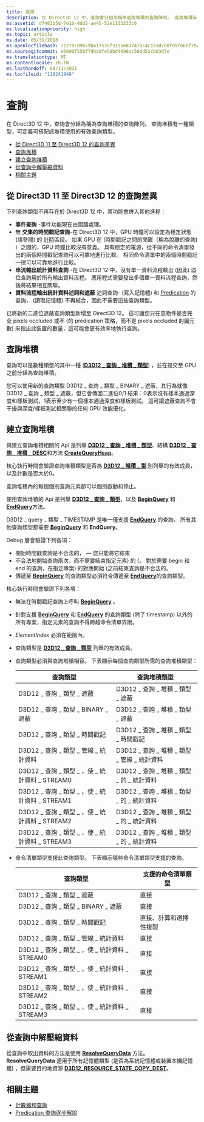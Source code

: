```yaml
---
title: 查詢
description: 在 Direct3D 12 中，查詢會分組為稱為查詢堆積的查詢陣列。 查詢堆積有一種類型，可定義可搭配該堆積使用的有效查詢類型。
ms.assetid: d7403b5d-7e1b-4dd2-ae45-52e1153233c6
ms.localizationpriority: high
ms.topic: article
ms.date: 05/31/2018
ms.openlocfilehash: 71279c09b59b417535f3155683747ac4c153d7d0fd9f668f79cab9b63ca79805
ms.sourcegitcommit: e6600f550f79bddfe58bd4696ac50dd52cb03d7e
ms.translationtype: MT
ms.contentlocale: zh-TW
ms.lasthandoff: 08/11/2021
ms.locfileid: "119241948"
---
```

# <a name="queries"></a>查詢

在 Direct3D 12 中，查詢會分組為稱為查詢堆積的查詢陣列。 查詢堆積有一種類型，可定義可搭配該堆積使用的有效查詢類型。

-   [從 Direct3D 11 至 Direct3D 12 的查詢差異](#differences-in-queries-from-direct3d-11-to-direct3d-12)
-   [查詢堆積](#query-heaps)
-   [建立查詢堆積](#creating-query-heaps)
-   [從查詢中解壓縮資料](#extracting-data-from-a-query)
-   [相關主題](#related-topics)

## <a name="differences-in-queries-from-direct3d-11-to-direct3d-12"></a>從 Direct3D 11 至 Direct3D 12 的查詢差異

下列查詢類型不再存在於 Direct3D 12 中，其功能會併入其他進程：

-   **事件查詢** -事件功能現在由圍牆處理。
-   無 **交集的時間戳記查詢**-在 Direct3D 12 中，GPU 時鐘可以設定為穩定狀態 (請參閱) 的 [計時](timing.md)區段。 如果 GPU 在 (時間戳記之間的閒置（稱為脫離的查詢) ）之間的，GPU 時鐘比較沒有意義。 具有穩定的電源，從不同的命令清單發出的兩個時間戳記查詢可以可靠地進行比較。 相同命令清單中的兩個時間戳記一律可以可靠地進行比較。
-   **串流輸出統計資料查詢** -在 Direct3D 12 中，沒有單一資料流程輸出 (因此) 溢位查詢用於所有輸出資料流程。 應用程式需要發出多個單一資料流程查詢，然後將結果相互關聯。
-   **資料流程輸出統計資料述詞和遮蔽** 述詞查詢- (寫入記憶體) 和 [Predication](predication.md) 的查詢， (讀取記憶體) 不再結合，因此不需要這些查詢類型。

已將新的二進位遮蔽查詢類型新增至 Direct3D 12。 這可讓您只在意物件是否完全 pixels occluded 或不 (的 predication 策略，而不是 pixels occluded 的圖元數) 來指出此裝置的數量，這可能會更有效率地執行查詢。

## <a name="query-heaps"></a>查詢堆積

查詢可以是數種類型的其中一種 ([**D3D12 \_ 查詢 \_ 堆積 \_ 類型**](/windows/desktop/api/d3d12/ne-d3d12-d3d12_query_heap_type)) ，並在提交至 GPU 之前分組為查詢堆積。

您可以使用新的查詢類型 D3D12 \_ 查詢 \_ 類型 \_ BINARY \_ 遮蔽，其行為就像 D3D12 \_ 查詢 \_ 類型 \_ 遮蔽，但它會傳回二進位0/1 結果：0表示沒有樣本通過深度和樣板測試，1表示至少有一個樣本通過深度和樣板測試。 這可讓遮蔽查詢不會干擾與深度/樣板測試相關聯的任何 GPU 效能優化。

## <a name="creating-query-heaps"></a>建立查詢堆積

與建立查詢堆積相關的 Api 是列舉 [**D3D12 \_ 查詢 \_ 堆積 \_ 類型**](/windows/desktop/api/d3d12/ne-d3d12-d3d12_query_heap_type)、結構 [**D3D12 \_ 查詢 \_ 堆積 \_ DESC**](/windows/desktop/api/d3d12/ns-d3d12-d3d12_query_heap_desc)和方法 [**CreateQueryHeap**](/windows/desktop/api/d3d12/nf-d3d12-id3d12device-createqueryheap)。

核心執行時間會驗證查詢堆積類型是否為 [**D3D12 \_ 堆積 \_ 型**](/windows/desktop/api/d3d12/ne-d3d12-d3d12_heap_type) 別列舉的有效成員，以及計數是否大於0。

查詢堆積內的每個個別查詢元素都可以個別啟動和停止。

使用查詢堆積的 Api 是列舉 [**D3D12 \_ 查詢 \_ 類型**](/windows/desktop/api/d3d12/ne-d3d12-d3d12_query_type)，以及 [**BeginQuery**](/windows/desktop/api/d3d12/nf-d3d12-id3d12graphicscommandlist-beginquery) 和 [**EndQuery**](/windows/desktop/api/d3d12/nf-d3d12-id3d12graphicscommandlist-endquery)方法。

D3D12 \_ query \_ 類型 \_ TIMESTAMP 是唯一僅支援 [**EndQuery**](/windows/desktop/api/d3d12/nf-d3d12-id3d12graphicscommandlist-endquery) 的查詢。 所有其他查詢類型都需要 [**BeginQuery**](/windows/desktop/api/d3d12/nf-d3d12-id3d12graphicscommandlist-beginquery) 和 **EndQuery**。

Debug 層會驗證下列各項：

-   開始時間戳查詢是不合法的， &mdash; 您只能將它結束
-   不合法地開始查詢兩次，而不需要結束指定元素) 的 (。 對於需要 begin 和 end 的查詢，在指定專案) 的對應開始 (之前結束查詢是不合法的。
-   傳遞至 [**BeginQuery**](/windows/desktop/api/d3d12/nf-d3d12-id3d12graphicscommandlist-beginquery) 的查詢類型必須符合傳遞至 [**EndQuery**](/windows/desktop/api/d3d12/nf-d3d12-id3d12graphicscommandlist-endquery)的查詢類型。

核心執行時間會驗證下列各項：

-   無法在時間戳記查詢上呼叫 [**BeginQuery**](/windows/desktop/api/d3d12/nf-d3d12-id3d12graphicscommandlist-beginquery) 。
-   針對支援 [**BeginQuery**](/windows/desktop/api/d3d12/nf-d3d12-id3d12graphicscommandlist-beginquery) 和 [**EndQuery**](/windows/desktop/api/d3d12/nf-d3d12-id3d12graphicscommandlist-endquery) 的查詢類型 (除了 timestamp) 以外的所有專案，指定元素的查詢不得跨越命令清單界限。
-   *ElementIndex* 必須在範圍內。
-   查詢類型是 [**D3D12 \_ 查詢 \_ 類型**](/windows/desktop/api/d3d12/ne-d3d12-d3d12_query_type) 列舉的有效成員。
-   查詢類型必須與查詢堆積相容。 下表顯示每個查詢類型所需的查詢堆積類型：

    

    | 查詢類型                                  | 查詢堆積類型                                |
    |---------------------------------------------|------------------------------------------------|
    | D3D12 \_ 查詢 \_ 類型 \_ 遮蔽               | D3D12 \_ 查詢 \_ 堆積 \_ 類型 \_ 遮蔽            |
    | D3D12 \_ 查詢 \_ 類型 \_ BINARY \_ 遮蔽       | D3D12 \_ 查詢 \_ 堆積 \_ 類型 \_ 遮蔽            |
    | D3D12 \_ 查詢 \_ 類型 \_ 時間戳記               | D3D12 \_ 查詢 \_ 堆積 \_ 類型 \_ 時間戳記            |
    | D3D12 \_ 查詢 \_ 類型 \_ 管線 \_ 統計資料    | D3D12 \_ 查詢 \_ 堆積 \_ 類型 \_ 管線 \_ 統計資料 |
    | D3D12 \_ 查詢 \_ 類型 \_ ，使 \_ 統計資料 \_ STREAM0 | D3D12 \_ 查詢 \_ 堆積 \_ 類型 \_ 的 \_ 統計資料       |
    | D3D12 \_ 查詢 \_ 類型 \_ ，使 \_ 統計資料 \_ STREAM1 | D3D12 \_ 查詢 \_ 堆積 \_ 類型 \_ 的 \_ 統計資料       |
    | D3D12 \_ 查詢 \_ 類型 \_ ，使 \_ 統計資料 \_ STREAM2 | D3D12 \_ 查詢 \_ 堆積 \_ 類型 \_ 的 \_ 統計資料       |
    | D3D12 \_ 查詢 \_ 類型 \_ ，使 \_ 統計資料 \_ STREAM3 | D3D12 \_ 查詢 \_ 堆積 \_ 類型 \_ 的 \_ 統計資料       |

    

     

-   命令清單類型支援此查詢類型。 下表顯示哪些命令清單類型支援的查詢。

    

    | 查詢類型                                  | 支援的命令清單類型         |
    |---------------------------------------------|--------------------------------------|
    | D3D12 \_ 查詢 \_ 類型 \_ 遮蔽               | 直接                               |
    | D3D12 \_ 查詢 \_ 類型 \_ BINARY \_ 遮蔽       | 直接                               |
    | D3D12 \_ 查詢 \_ 類型 \_ 時間戳記               | 直接、計算和選擇性複製 |
    | D3D12 \_ 查詢 \_ 類型 \_ 管線 \_ 統計資料    | 直接                               |
    | D3D12 \_ 查詢 \_ 類型 \_ ，使 \_ 統計資料 \_ STREAM0 | 直接                               |
    | D3D12 \_ 查詢 \_ 類型 \_ ，使 \_ 統計資料 \_ STREAM1 | 直接                               |
    | D3D12 \_ 查詢 \_ 類型 \_ ，使 \_ 統計資料 \_ STREAM2 | 直接                               |
    | D3D12 \_ 查詢 \_ 類型 \_ ，使 \_ 統計資料 \_ STREAM3 | 直接                               |

    

     

## <a name="extracting-data-from-a-query"></a>從查詢中解壓縮資料

從查詢中取出資料的方法是使用 [**ResolveQueryData**](/windows/win32p/api/d3d12/nf-d3d12-id3d12graphicscommandlist-resolvequerydata) 方法。 **ResolveQueryData** 適用于所有記憶體類型 (是否為系統記憶體或裝置本機記憶體) ，但需要目的地資源 [**D3D12_RESOURCE_STATE_COPY_DEST**](/windows/win32/api/d3d12/ne-d3d12-d3d12_resource_states)。 

## <a name="related-topics"></a>相關主題

* [計數器和查詢](counters-and-queries.md)
* [Predication 查詢逐步解說](predication-queries.md)
